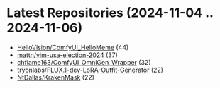 # Latest Repositories (2024-11-04 .. 2024-11-06)

- [HelloVision/ComfyUI_HelloMeme](https://github.com/HelloVision/ComfyUI_HelloMeme) (44)
- [mattn/vim-usa-election-2024](https://github.com/mattn/vim-usa-election-2024) (37)
- [chflame163/ComfyUI_OmniGen_Wrapper](https://github.com/chflame163/ComfyUI_OmniGen_Wrapper) (32)
- [tryonlabs/FLUX.1-dev-LoRA-Outfit-Generator](https://github.com/tryonlabs/FLUX.1-dev-LoRA-Outfit-Generator) (22)
- [NtDallas/KrakenMask](https://github.com/NtDallas/KrakenMask) (22)
